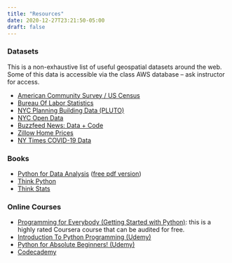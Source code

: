 ```yaml
---
title: "Resources"
date: 2020-12-27T23:21:50-05:00
draft: false
---
```


### Datasets

This is a non-exhaustive list of useful geospatial datasets around the web. Some of this data is accessible via the class AWS database – ask instructor for access.

- [American Community Survey / US Census](https://data.census.gov/cedsci/)
- [Bureau Of Labor Statistics](https://www.bls.gov/bls/proghome.htm)
- [NYC Planning Building Data (PLUTO)](https://www1.nyc.gov/site/planning/data-maps/open-data/dwn-pluto-mappluto.page)
- [NYC Open Data](https://opendata.cityofnewyork.us/)
- [Buzzfeed News: Data + Code](https://github.com/BuzzFeedNews)
- [Zillow Home Prices](https://www.zillow.com/research/data/)
- [NY Times COVID-19 Data](https://github.com/nytimes/covid-19-data)


### Books

- [Python for Data Analysis](https://www.oreilly.com/library/view/python-for-data/9781449323592/) ([free pdf version](https://bedford-computing.co.uk/learning/wp-content/uploads/2015/10/Python-for-Data-Analysis.pdf))
- [Think Python](https://greenteapress.com/wp/think-python/)
- [Think Stats](https://greenteapress.com/thinkstats/)

### Online Courses

- [Programming for Everybody (Getting Started with Python)](https://www.coursera.org/learn/python?ranMID=40328&ranEAID=JVFxdTr9V80&ranSiteID=JVFxdTr9V80-Cmy0rFJkSF0yVR5.7MyHdw&siteID=JVFxdTr9V80-Cmy0rFJkSF0yVR5.7MyHdw&utm_content=10&utm_medium=partners&utm_source=linkshare&utm_campaign=JVFxdTr9V80): this is a highly rated Coursera course that can be audited for free.
- [Introduction To Python Programming (Udemy)](https://www.udemy.com/course/pythonforbeginnersintro/?LSNPUBID=JVFxdTr9V80&ranEAID=JVFxdTr9V80&ranMID=39197&ranSiteID=JVFxdTr9V80-C__VTAdLqz29IkcSmGg0XA&utm_medium=udemyads&utm_source=aff-campaign)
- [Python for Absolute Beginners! (Udemy)](https://www.udemy.com/course/free-python/?LSNPUBID=JVFxdTr9V80&ranEAID=JVFxdTr9V80&ranMID=39197&ranSiteID=JVFxdTr9V80-JUf6iMmCL5WaNbUhwxJIIw&utm_medium=udemyads&utm_source=aff-campaign)
- [Codecademy](https://www.codecademy.com/learn/learn-python)
